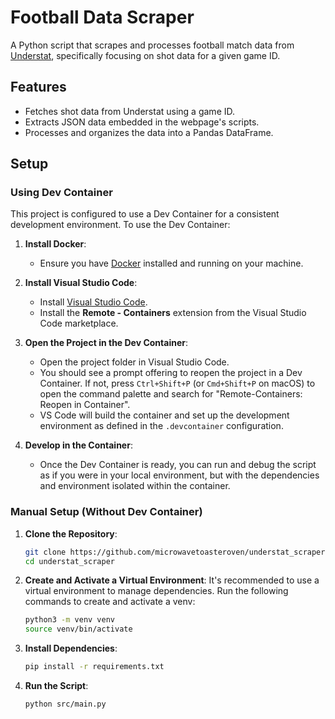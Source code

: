 # Football Data Scraper

A Python script that scrapes and processes football match data from [Understat](https://understat.com/), specifically focusing on shot data for a given game ID.

## Features

- Fetches shot data from Understat using a game ID.
- Extracts JSON data embedded in the webpage's scripts.
- Processes and organizes the data into a Pandas DataFrame.

## Setup

### Using Dev Container

This project is configured to use a Dev Container for a consistent development environment. To use the Dev Container:

1. **Install Docker**:
   - Ensure you have [Docker](https://www.docker.com/get-started) installed and running on your machine.

2. **Install Visual Studio Code**:
   - Install [Visual Studio Code](https://code.visualstudio.com/).
   - Install the **Remote - Containers** extension from the Visual Studio Code marketplace.

3. **Open the Project in the Dev Container**:
   - Open the project folder in Visual Studio Code.
   - You should see a prompt offering to reopen the project in a Dev Container. If not, press `Ctrl+Shift+P` (or `Cmd+Shift+P` on macOS) to open the command palette and search for "Remote-Containers: Reopen in Container".
   - VS Code will build the container and set up the development environment as defined in the `.devcontainer` configuration.

4. **Develop in the Container**:
   - Once the Dev Container is ready, you can run and debug the script as if you were in your local environment, but with the dependencies and environment isolated within the container.

### Manual Setup (Without Dev Container)

1. **Clone the Repository**:
   ```bash
   git clone https://github.com/microwavetoasteroven/understat_scraper.git
   cd understat_scraper

2. **Create and Activate a Virtual Environment**:
    It's recommended to use a virtual environment to manage dependencies. 
    Run the following commands to create and activate a venv:
    ```bash
    python3 -m venv venv
    source venv/bin/activate

3. **Install Dependencies**:
    ```bash
    pip install -r requirements.txt

3. **Run the Script**:
    ```bash
    python src/main.py